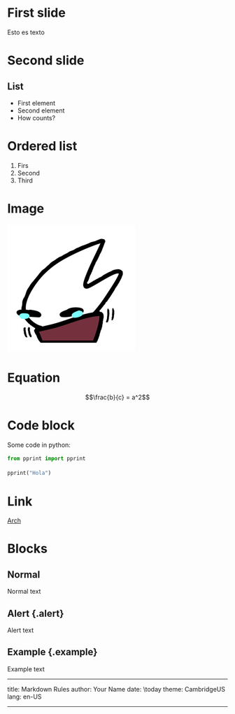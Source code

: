 # First slide
Esto es texto

# Second slide
## List
- First element
- Second element
- How counts?

# Ordered list
1. Firs
1. Second
1. Third

# Image
![Hornet](void.png)

# Equation
$$\frac{b}{c} = a^2$$

# Code block
Some code in python:
```py
from pprint import pprint

pprint("Hola")
```

# Link
[Arch](http://archlinux.org)

# Blocks
## Normal
Normal text

## Alert {.alert}
Alert text

## Example {.example}
Example text

---
title:    Markdown Rules
author:   Your Name
date:     \today
theme:    CambridgeUS
lang:     en-US

---
